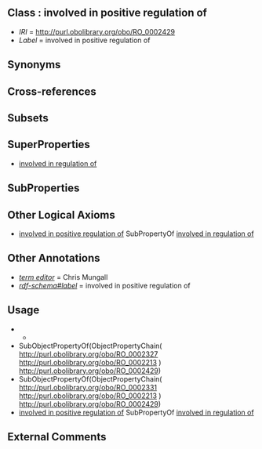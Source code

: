 
## Class : involved in positive regulation of

 * *IRI* = http://purl.obolibrary.org/obo/RO_0002429
 * *Label* = involved in positive regulation of

## Synonyms


## Cross-references


## Subsets


## SuperProperties

 * [involved in regulation of](../../RO/28/RO_0002428.md)

## SubProperties


## Other Logical Axioms

 * [involved in positive regulation of](../../RO/29/RO_0002429.md) SubPropertyOf [involved in regulation of](../../RO/28/RO_0002428.md)

## Other Annotations

 * *[term editor](../../IAO/17/IAO_0000117.md)* = Chris Mungall
 * *[rdf-schema#label](../../el/rdf-schema#label.md)* = involved in positive regulation of

## Usage

 * -
 * SubObjectPropertyOf(ObjectPropertyChain( <http://purl.obolibrary.org/obo/RO_0002327> <http://purl.obolibrary.org/obo/RO_0002213> ) <http://purl.obolibrary.org/obo/RO_0002429>)
 * SubObjectPropertyOf(ObjectPropertyChain( <http://purl.obolibrary.org/obo/RO_0002331> <http://purl.obolibrary.org/obo/RO_0002213> ) <http://purl.obolibrary.org/obo/RO_0002429>)
 * [involved in positive regulation of](../../RO/29/RO_0002429.md) SubPropertyOf [involved in regulation of](../../RO/28/RO_0002428.md)

## External Comments

